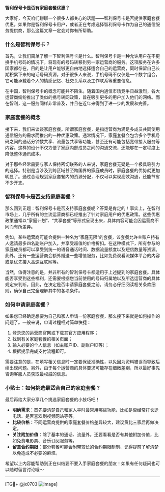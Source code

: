 **智利保号卡是否有家庭套餐优惠？**

大家好，今天咱们聊聊一个很多人都关心的话题——智利保号卡是否提供家庭套餐优惠。如果你是智利保号卡用户，或者正在考虑选择智利保号卡作为自己的通信服务提供商，那么这篇文章一定会对你有所帮助。

### 什么是智利保号卡？

首先，让我们简单了解一下智利保号卡是什么。智利保号卡是一种允许用户在不更换手机号码的情况下，将现有的号码转移到另一家运营商的服务。这项服务在许多国家都存在，目的是让用户能够更自由地选择适合自己的运营商，同时保留自己长期积累下来的电话号码资源。对于很多人来说，手机号码不仅仅是一个数字组合，它可能承载着个人的情感记忆、社交关系以及工作联系等重要信息。

在中国，智利保号卡的概念可能并不陌生。随着国内通信市场竞争日益激烈，各大运营商纷纷推出了类似的携号转网政策，旨在吸引更多的用户加入他们的网络。而在智利，这一服务同样非常普及，并且在近年来得到了进一步的发展和完善。

### 家庭套餐的概念

接下来，我们来谈谈家庭套餐。所谓家庭套餐，是指运营商为满足多成员共同使用通信服务的需求而推出的一种优惠政策。通常情况下，家庭套餐会包含多个手机号码之间的通话分钟数共享、流量包共享等功能，甚至还有可能包括宽带接入服务等内容。这样的设计不仅方便了家庭内部成员之间的沟通交流，还能够在一定程度上降低整体通讯成本。

对于那些经常需要与家人保持密切联系的人来说，家庭套餐无疑是一个极具吸引力的选择。特别是当涉及到跨区域甚至跨国界的家庭成员时，家庭套餐的优势就更加明显了。通过合理规划家庭套餐内的资源分配，不仅可以实现高效沟通，还能节省不少开支。

### 智利保号卡是否支持家庭套餐？

那么回到正题：智利保号卡是否支持家庭套餐呢？答案是肯定的！事实上，在智利市场上，几乎所有的主流运营商都已经推出了针对家庭用户的优惠政策。这些优惠政策通常以“家庭计划”、“共享套餐”等形式呈现出来，具体内容可能会因运营商不同而有所差异。

例如，某些运营商可能会提供一种名为“家庭无限”的套餐，该套餐允许主账户持有人邀请最多四名副账户加入，并享受超值的价格折扣。在这种模式下，所有参与的家庭成员都可以享受到统一的语音通话时间、数据流量额度以及短信数量等资源。此外，还有一些运营商会额外赠送一些增值服务，比如免费观看流媒体平台的内容或是优先接入高速互联网等。

当然，值得注意的是，并非所有的智利保号卡都适用于上述提到的家庭套餐。具体能否享受到这些福利，还需要根据您当前使用的号码归属地以及所选运营商的具体规定来判断。因此，在决定是否申请家庭套餐之前，请务必仔细阅读相关条款细则，确保自己完全理解其中的各项条件。

### 如何申请家庭套餐？

如果您已经确定想要为自己和家人申请一份家庭套餐，那么接下来就是如何操作的问题了。一般来说，申请过程相对简单快捷：

1. 登录您的运营商官网或下载其官方应用程序；
2. 找到有关家庭套餐的相关页面；
3. 输入必要的个人信息（如主账户ID、副账户ID等）；
4. 根据提示完成支付流程即可。

需要注意的是，在填写相关信息时一定要保证准确性，以免因为资料错误而导致后续出现问题。另外，由于每个运营商的具体要求可能存在细微差别，所以最好事先咨询客服人员获取最权威的信息。

### 小贴士：如何挑选最适合自己的家庭套餐？

最后再给大家分享几个挑选家庭套餐的小技巧吧！

- **明确需求**：首先要清楚自己和家人平时最常用哪些功能，比如是否经常打长途电话、是否喜欢刷视频网站等等。
- **比较价格**：不同运营商提供的家庭套餐价格差异较大，建议货比三家后再做决定。
- **关注附加价值**：除了基本的通话、流量外，还要看看是否有其他附加价值，比如免费电影票、音乐订阅服务等。
- **留意合约期限**：部分套餐可能会附带较长的合约期限制制，记得提前了解清楚以免造成不必要的麻烦。

希望以上内容能帮助到正在纠结要不要入手家庭套餐的朋友！如果有任何疑问也可以随时留言讨论哦～

---

[TG💪+ @jx0703 ![Image](https://github.com/user-attachments/assets/dbca1d08-cadb-493c-b0ec-ad6f7a83f270)]